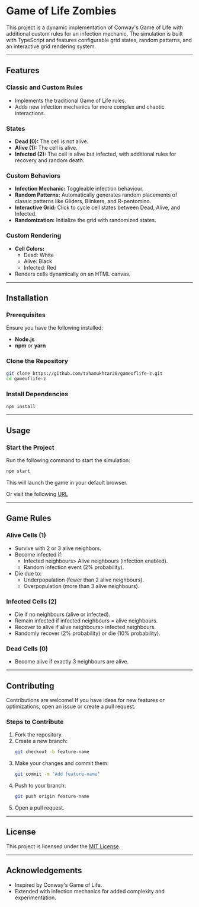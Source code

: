 # Game of Life Zombies

This project is a dynamic implementation of Conway's Game of Life with additional custom rules for an infection mechanic. The simulation is built with TypeScript and features configurable grid states, random patterns, and an interactive grid rendering system.

---

## Features

### **Classic and Custom Rules**

- Implements the traditional Game of Life rules.
- Adds new infection mechanics for more complex and chaotic interactions.

### **States**

- **Dead (0):** The cell is not alive.
- **Alive (1):** The cell is alive.
- **Infected (2):** The cell is alive but infected, with additional rules for recovery and random death.

### **Custom Behaviors**

- **Infection Mechanic:** Toggleable infection behaviour.
- **Random Patterns:** Automatically generates random placements of classic patterns like Gliders, Blinkers, and R-pentomino.
- **Interactive Grid:** Click to cycle cell states between Dead, Alive, and Infected.
- **Randomization:** Initialize the grid with randomized states.

### **Custom Rendering**

- **Cell Colors:**
  - Dead: White
  - Alive: Black
  - Infected: Red
- Renders cells dynamically on an HTML canvas.

---

## Installation

### **Prerequisites**

Ensure you have the following installed:

- **Node.js**
- **npm** or **yarn**

### **Clone the Repository**

```bash
git clone https://github.com/tahamukhtar20/gameoflife-z.git
cd gameoflife-z
```

### **Install Dependencies**

```bash
npm install
```

---

## Usage

### **Start the Project**

Run the following command to start the simulation:

```bash
npm start
```

This will launch the game in your default browser.

Or visit the following [URL](https://gameoflife-nine.vercel.app)

---

## Game Rules

### **Alive Cells (1)**

- Survive with 2 or 3 alive neighbors.
- Become infected if:
  - Infected neighbours> Alive neighbours (infection enabled).
  - Random infection event (2% probability).
- Die due to:
  - Underpopulation (fewer than 2 alive neighbours).
  - Overpopulation (more than 3 alive neighbours).

### **Infected Cells (2)**

- Die if no neighbours (alive or infected).
- Remain infected if infected neighbours = alive neighbours.
- Recover to alive if alive neighbours> infected neighbours.
- Randomly recover (2% probability) or die (10% probability).

### **Dead Cells (0)**

- Become alive if exactly 3 neighbours are alive.

---

## Contributing

Contributions are welcome! If you have ideas for new features or optimizations, open an issue or create a pull request.

### **Steps to Contribute**

1. Fork the repository.
2. Create a new branch:
   ```bash
   git checkout -b feature-name
   ```
3. Make your changes and commit them:
   ```bash
   git commit -m "Add feature-name"
   ```
4. Push to your branch:
   ```bash
   git push origin feature-name
   ```
5. Open a pull request.

---

## License

This project is licensed under the [MIT License](LICENSE).

---

## Acknowledgements

- Inspired by Conway's Game of Life.
- Extended with infection mechanics for added complexity and experimentation.
